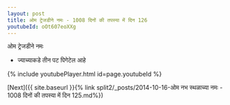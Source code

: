 ```yaml
---
layout: post
title: ओम ट्रेजडीने नमः - 1008 दिनों की तपस्या में दिन 126
youtubeId: oOt607eoXXg
---
```

 
 
 ओम ट्रेजडीने नमः  
 
 -  ज्याच्याकडे तीन पट पिगेटेल आहे 
 
  
 
  
 
 
 
 
 
 


{% include youtubePlayer.html id=page.youtubeId %}
 
[Next]({{ site.baseurl }}{% link  split2/_posts/2014-10-16-ओम नभ स्थळाच्या नमः - 1008 दिनों की तपस्या में दिन 125.md%})
 
